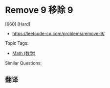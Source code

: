 # Remove 9 移除 9

[660] [Hard]

- https://leetcode-cn.com/problems/remove-9/

Topic Tags:

- [Math (数学)](https://leetcode-cn.com/tag/math/)

Similar Questions:

## 翻译
